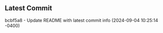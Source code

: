 
## Latest Commit
bcbf5a8 - Update README with latest commit info (2024-09-04 10:25:14 -0400) <Yunxi-Zhou>
